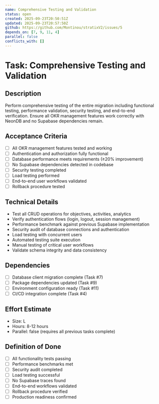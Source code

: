 ```yaml
---
name: Comprehensive Testing and Validation
status: open
created: 2025-09-23T20:50:51Z
updated: 2025-09-23T20:57:50Z
github: https://github.com/Montinou/stratixV2/issues/5
depends_on: [7, 9, 11, 4]
parallel: false
conflicts_with: []
---
```


# Task: Comprehensive Testing and Validation

## Description
Perform comprehensive testing of the entire migration including functional testing, performance validation, security testing, and end-to-end verification. Ensure all OKR management features work correctly with NeonDB and no Supabase dependencies remain.

## Acceptance Criteria
- [ ] All OKR management features tested and working
- [ ] Authentication and authorization fully functional
- [ ] Database performance meets requirements (≥20% improvement)
- [ ] No Supabase dependencies detected in codebase
- [ ] Security testing completed
- [ ] Load testing performed
- [ ] End-to-end user workflows validated
- [ ] Rollback procedure tested

## Technical Details
- Test all CRUD operations for objectives, activities, analytics
- Verify authentication flows (login, logout, session management)
- Performance benchmark against previous Supabase implementation
- Security audit of database connections and authentication
- Load testing with concurrent users
- Automated testing suite execution
- Manual testing of critical user workflows
- Validate schema integrity and data consistency

## Dependencies
- [ ] Database client migration complete (Task #7)
- [ ] Package dependencies updated (Task #9)
- [ ] Environment configuration ready (Task #11)
- [ ] CI/CD integration complete (Task #4)

## Effort Estimate
- Size: L
- Hours: 8-12 hours
- Parallel: false (requires all previous tasks complete)

## Definition of Done
- [ ] All functionality tests passing
- [ ] Performance benchmarks met
- [ ] Security audit completed
- [ ] Load testing successful
- [ ] No Supabase traces found
- [ ] End-to-end workflows validated
- [ ] Rollback procedure verified
- [ ] Production readiness confirmed
